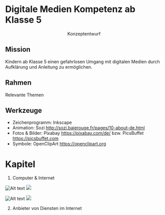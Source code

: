 # Digitale Medien Kompetenz ab Klasse 5
<center>Konzeptentwurf</center>

## Mission
Kindern ab Klasse 5 einen gefahrlosen Umgang mit digitalen Medien durch Aufklärung und Anleitung zu ermöglichen.

## Rahmen
Relevante Themen



## Werkzeuge
* Zeichenprogramm: Inkscape
* Animation: Sozi http://sozi.baierouge.fr/pages/10-about-de.html
* Fotos & Bilder: Pixabay https://pixabay.com/de/ bzw. PicsBuffet https://picsbuffet.com
* Symbole: OpenClipArt https://openclipart.org


# Kapitel
1. Computer & Internet

![Alt text](./1_-_Computer_und_Internet.svg)
<img src="./1_-_Computer_und_Internet.svg">

![Alt text](https://raw.github.com/joschro/it4kids/blob/master/de/1_-_Computer_und_Internet.svg?sanitize=true)
<img src="https://raw.github.com/joschro/it4kids/blob/master/de/1_-_Computer_und_Internet.svg?sanitize=true">

2. Anbieter von Diensten im Internet

